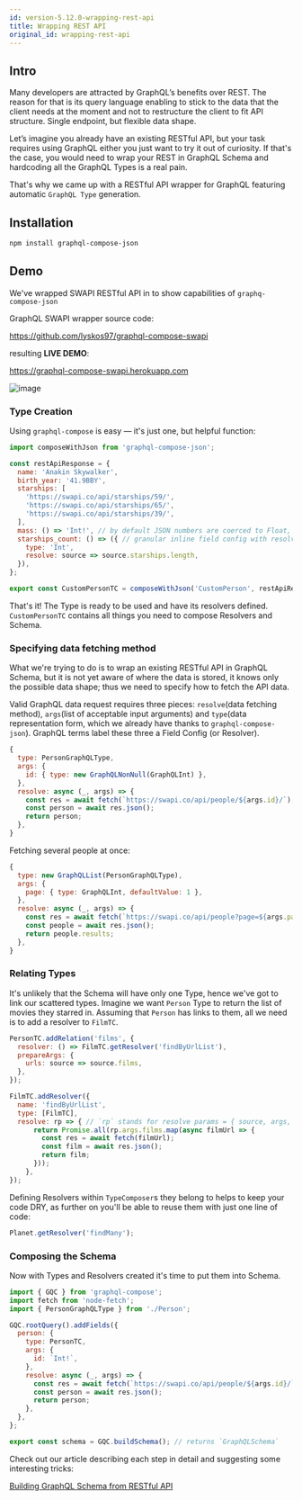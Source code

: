 ```yaml
---
id: version-5.12.0-wrapping-rest-api
title: Wrapping REST API
original_id: wrapping-rest-api
---
```


## Intro

Many developers are attracted by GraphQL’s benefits over REST. The reason for that is its query language enabling to stick to the data that the client needs at the moment and not to restructure the client to fit API structure. Single endpoint, but flexible data shape.

Let’s imagine you already have an existing RESTful API, but your task requires using GraphQL either you just want to try it out of curiosity. If that's the case, you would need to wrap your REST in GraphQL Schema and hardcoding all the GraphQL Types is a real pain.

That's why we came up with a RESTful API wrapper for GraphQL featuring automatic `GraphQL Type` generation.

## Installation

```bash
npm install graphql-compose-json
```

## Demo

We've wrapped SWAPI RESTful API in to show capabilities of `graphq-compose-json`

GraphQL SWAPI wrapper source code:

<https://github.com/lyskos97/graphql-compose-swapi>

resulting **LIVE DEMO**:

<https://graphql-compose-swapi.herokuapp.com>

![image](https://user-images.githubusercontent.com/23356069/40114701-baa5dc5a-592f-11e8-9dac-1bfba0f5dca4.png)

### Type Creation

Using `graphql-compose` is easy — it's just one, but helpful function:

```js
import composeWithJson from 'graphql-compose-json';

const restApiResponse = {
  name: 'Anakin Skywalker',
  birth_year: '41.9BBY',
  starships: [
    'https://swapi.co/api/starships/59/',
    'https://swapi.co/api/starships/65/',
    'https://swapi.co/api/starships/39/',
  ],
  mass: () => 'Int!', // by default JSON numbers are coerced to Float, here we've set it to Integer
  starships_count: () => ({ // granular inline field config with resolve function
    type: 'Int',
    resolve: source => source.starships.length,
  }),
};

export const CustomPersonTC = composeWithJson('CustomPerson', restApiResponse);
```

That's it! The Type is ready to be used and have its resolvers defined. `CustomPersonTC` contains all things you need to compose Resolvers and Schema.

### Specifying data fetching method

What we're trying to do is to wrap an existing RESTful API in GraphQL Schema, but it is not yet aware of where the data is stored, it knows only the possible data shape; thus we need to specify how to fetch the API data.

Valid GraphQL data request requires three pieces: `resolve`(data fetching method), `args`(list of acceptable input arguments) and `type`(data representation form, which we already have thanks to `graphql-compose-json`). GraphQL terms label these three a Field Config (or Resolver).

```js
{
  type: PersonGraphQLType,
  args: {
    id: { type: new GraphQLNonNull(GraphQLInt) },
  },
  resolve: async (_, args) => {
    const res = await fetch(`https://swapi.co/api/people/${args.id}/`);
    const person = await res.json();
    return person;
  },
}
```

Fetching several people at once:

```js
{
  type: new GraphQLList(PersonGraphQLType),
  args: {
    page: { type: GraphQLInt, defaultValue: 1 },
  },
  resolve: async (_, args) => {
    const res = await fetch(`https://swapi.co/api/people?page=${args.page}`);
    const people = await res.json();
    return people.results;
  },
}
```

### Relating Types

It's unlikely that the Schema will have only one Type, hence we've got to link our scattered types. Imagine we want `Person` Type to return the list of movies they starred in. Assuming that `Person` has links to them, all we need is to add a resolver to `FilmTC`.

```js
PersonTC.addRelation('films', {
  resolver: () => FilmTC.getResolver('findByUrlList'),
  prepareArgs: {
    urls: source => source.films,
  },
});
```

```js
FilmTC.addResolver({
  name: 'findByUrlList',
  type: [FilmTC],
  resolve: rp => { // `rp` stands for resolve params = { source, args, context, info }
      return Promise.all(rp.args.films.map(async filmUrl => {
        const res = await fetch(filmUrl);
        const film = await res.json();
        return film;
      }));
    },
});
```

Defining Resolvers within `TypeComposer`s they belong to helps to keep your code DRY, as further on you'll be able to reuse them with just one line of code:

```js
Planet.getResolver('findMany');
```

### Composing the Schema

Now with Types and Resolvers created it's time to put them into Schema.

```js
import { GQC } from 'graphql-compose';
import fetch from 'node-fetch';
import { PersonGraphQLType } from './Person';

GQC.rootQuery().addFields({
  person: {
    type: PersonTC,
    args: {
      id: `Int!`,
    },
    resolve: async (_, args) => {
      const res = await fetch(`https://swapi.co/api/people/${args.id}/`);
      const person = await res.json();
      return person;
    },
  },
};

export const schema = GQC.buildSchema(); // returns `GraphQLSchema`
```

Check out our article describing each step in detail and suggesting some interesting tricks:

[Building GraphQL Schema from RESTful API](https://medium.com/@lyskos97/building-graphql-schema-from-rest-api-ee31ac12c57b)
